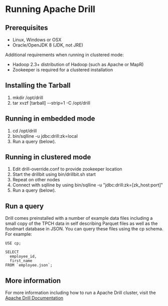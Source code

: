 # Running Apache Drill

## Prerequisites
  
  * Linux, Windows or OSX 
  * Oracle/OpenJDK 8 (JDK, not JRE)

Additional requirements when running in clustered mode:
  * Hadoop 2.3+ distribution of Hadoop (such as Apache or MapR)
  * Zookeeper is required for a clustered installation

## Installing the Tarball
    
  1. mkdir /opt/drill
  2. tar xvzf [tarball] --strip=1 -C /opt/drill 

## Running in embedded mode
    
  1. cd /opt/drill
  2. bin/sqlline -u jdbc:drill:zk=local
  3. Run a query (below).

## Running in clustered mode

  1. Edit drill-override.conf to provide zookeeper location
  2. Start the drillbit using bin/drillbit.sh start
  3. Repeat on other nodes
  4. Connect with sqlline by using bin/sqlline -u "jdbc:drill:zk=[zk_host:port]"
  5. Run a query (below).
   
## Run a query

Drill comes preinstalled with a number of example data files including a small copy of the TPCH data in self describing Parquet files as well as the foodmart database in JSON.  You can query these files using the cp schema.  For example:    

    USE cp;
    
    SELECT 
      employee_id, 
      first_name
    FROM `employee.json`; 
    
## More information 

For more information including how to run a Apache Drill cluster, visit the [Apache Drill Documentation](http://drill.apache.org/docs/)

